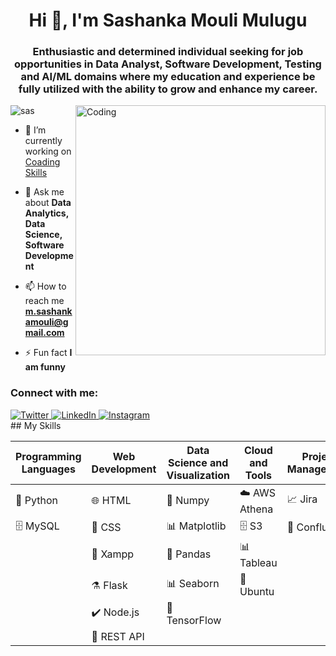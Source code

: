 <h1 align="center">Hi 👋, I'm Sashanka Mouli Mulugu</h1>
<h3 align="center">Enthusiastic and determined individual seeking for job opportunities in Data Analyst, Software Development, Testing and AI/ML domains where my education and experience be fully utilized with the ability to grow and enhance my career.</h3>
<img align="right" alt="Coding" width="400" src="https://cdn.dribbble.com/users/1708816/screenshots/15637256/media/f9826f0af8a49462f048262a8502035b.gif">
<p align="left"> <img alt="sas" src="https://komarev.com/ghpvc/?username=sashak113&label=Profile%20views&color=0e75b6&style=flat" alt="sashak113" /> </p>


- 🔭 I’m currently working on [Coading Skills](https://colab.research.google.com/drive/1Y1dgyGAA7fMTbVsMYGxAN1OBnXTkuIRq#scrollTo=8X_qKCzw8-mj)

- 💬 Ask me about **Data Analytics, Data Science, Software Development**

- 📫 How to reach me **m.sashankamouli@gmail.com**

- ⚡ Fun fact **I am funny**

<h3 align="left">Connect with me:</h3>
<div class="social-icons">
    <a href="https://twitter.com/m_sashanka" target="_blank">
      <img src="https://img.shields.io/twitter/follow/m_sashanka?logo=twitter&style=for-the-badge" alt="Twitter">
    </a>
    <a href="https://linkedin.com/in/sashankmulugu" target="_blank">
      <img src="https://img.shields.io/badge/LinkedIn-Connect-blue?style=for-the-badge&logo=linkedin" alt="LinkedIn">
    </a>
    <a href="https://instagram.com/i_am__sashank" target="_blank">
      <img src="https://img.shields.io/badge/Instagram-Follow-red?style=for-the-badge&logo=instagram" alt="Instagram">
    </a>
  </div>
## My Skills

| Programming Languages      | Web Development               | Data Science and Visualization   | Cloud and Tools         | Project Management                      |
|----------------------------|----------------------------   |----------------------------------|-------------------------|-------------------------                |
| :snake: Python             | :globe_with_meridians: HTML   | :snake: Numpy                    | :cloud: AWS Athena      | :chart_with_upwards_trend: Jira         |
| :file_cabinet: MySQL       | :art: CSS                     | :bar_chart: Matplotlib           | :file_cabinet: S3       | :blue_book: Confluence                  |
|                            | :tumbler_glass: Xampp         | :panda_face: Pandas              | :bar_chart: Tableau     |                                         |
|                            | :alembic: Flask               | :bar_chart: Seaborn              | :penguin: Ubuntu        |                                         |
|                            | :heavy_check_mark: Node.js    | :brain: TensorFlow               |                         |                                         |    
|                            | :link: REST API               |                                  |                         |                                         |
